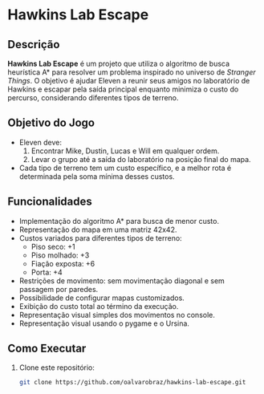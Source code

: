 # Hawkins Lab Escape

## Descrição
**Hawkins Lab Escape** é um projeto que utiliza o algoritmo de busca heurística A* para resolver um problema inspirado no universo de *Stranger Things*. O objetivo é ajudar Eleven a reunir seus amigos no laboratório de Hawkins e escapar pela saída principal enquanto minimiza o custo do percurso, considerando diferentes tipos de terreno.

## Objetivo do Jogo
- Eleven deve:
  1. Encontrar Mike, Dustin, Lucas e Will em qualquer ordem.
  2. Levar o grupo até a saída do laboratório na posição final do mapa.
- Cada tipo de terreno tem um custo específico, e a melhor rota é determinada pela soma mínima desses custos.

## Funcionalidades
- Implementação do algoritmo A* para busca de menor custo.
- Representação do mapa em uma matriz 42x42.
- Custos variados para diferentes tipos de terreno:
  - Piso seco: +1
  - Piso molhado: +3
  - Fiação exposta: +6
  - Porta: +4
- Restrições de movimento: sem movimentação diagonal e sem passagem por paredes.
- Possibilidade de configurar mapas customizados.
- Exibição do custo total ao término da execução.
- Representação visual simples dos movimentos no console.
- Representação visual usando o pygame e o Ursina.

## Como Executar
1. Clone este repositório:
   ```bash
   git clone https://github.com/oalvarobraz/hawkins-lab-escape.git
